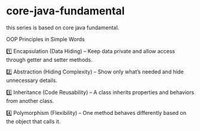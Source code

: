 # core-java-fundamental
this series is based on core java fundamental.

OOP Principles in Simple Words

1️⃣ Encapsulation (Data Hiding) – Keep data private and allow access through getter and setter methods.

2️⃣ Abstraction (Hiding Complexity) – Show only what’s needed and hide unnecessary details.

3️⃣ Inheritance (Code Reusability) – A class inherits properties and behaviors from another class.

4️⃣ Polymorphism (Flexibility) – One method behaves differently based on the object that calls it.


